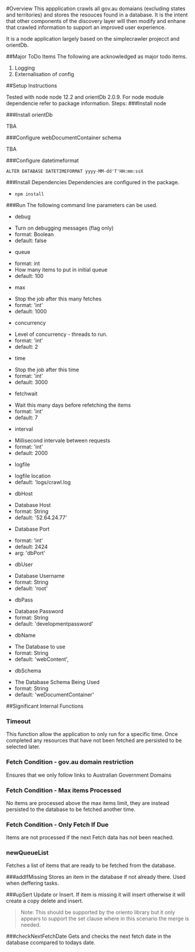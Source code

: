 #Overview
This appplication crawls all gov.au domaians (excluding states and territories) and stores the resouces
found in a database. It is the intent that other components of the discovery layer will then modify and 
enhane that crawled information to support an improved user experience.

It is a node application largely based on the simplecrawler projecct and orientDb.

##Major ToDo Items
The following are acknowledged as major todo items.

1. Logging
2. Externalisation of config

##Setup Instructions

Tested with node node 12.2 and orientDb 2.0.9. For node module dependencie refer to package information.
Steps:
###Install node
 
###Install orientDb

   TBA

###Configure webDocumentContainer schema

   TBA

###Configure datetimeformat

   `ALTER DATABASE DATETIMEFORMAT yyyy-MM-dd'T'HH:mm:ssX`

###Install Dependencies
Dependencies are configured in the package.

   * `npm install`

###Run
The following command line parameters can be used.
* debug
 - Turn on debugging messages (flag only)
 - format: Boolean
 - default: false
* queue
 - format: int
 - How many items to put in initial queue
 - default: 100
* max
 - Stop the job after this many fetches
 - format: 'int'
 - default: 1000
* concurrency
 - Level of concurrency - threads to run.
 - format: 'int'
 - default: 2
* time
 - Stop the job after this time
 - format: 'int'
 - default: 3000
* fetchwait
 - Wait this many days before refetching the items
 - format: 'int'
 - default: 7
* interval
 - Millisecond intervale between requests
 - format: 'int'
 - default: 2000
* logfile
 - logfile location
 - default: 'logs/crawl.log
* dbHost
 - Database Host
 - format: String
 - default: '52.64.24.77'
* Database Port
 - format: 'int'
 - default: 2424
 - arg: 'dbPort'
* dbUser
 - Database Username
 - format: String
 - default: 'root'
* dbPass
 - Database Password
 - format: String
 - default: 'developmentpassword'
* dbName
 - The Database to use
 - format: String
 - default: 'webContent',
* dbSchema
 - The Database Schema Being Used
 - format: String
 - default: 'weDocumentContainer'


##Significant Internal Functions
### Timeout
This function allow the application to only run for a specific time. Once completed any resources that have not
been fetched are persisted to be selected later. 

### Fetch Condition - gov.au domain restriction
Ensures that we only follow links to Australian Government Domains

### Fetch Condition - Max items Processed
No items are processed above the max items limit, they are instead persisted to the database to be fetched another time.

### Fetch Condition - Only Fetch If Due
Items are not processed if the next Fetch data has not been reached.

### newQueueList
Fetches a list of items that are ready to be fetched from the database.

###addIfMissing
Stores an item in the database if not already there. Used when deffering tasks.

###upSert
Update or Insert. If item is missing it will insert otherwise it will create a copy delete and insert.

>Note: This should be supported by the oriento library but it only appears to support the set clause where in this scenario the merge is needed.


###checkNextFetchDate
Gets and checks the next fetch date in the database ccompared to todays date.
